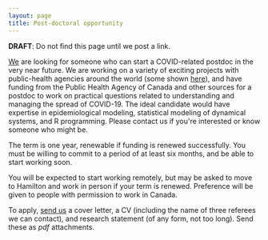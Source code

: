 ```yaml
---
layout: page
title: Post-doctoral opportunity
---
```


__DRAFT__: Do not find this page until we post a link.

[We](index.html) are looking for someone who can start a COVID-related postdoc in the very near future. We are working on a variety of exciting projects with public-health agencies around the world (some shown [here](covid-19/)), and have funding from the Public Health Agency of Canada and other sources for a postdoc to work on practical questions related to understanding and managing the spread of COVID-19. The ideal candidate would have expertise in epidemiological modeling, statistical modeling of dynamical systems, and R programming. Please contact us if you're interested or know someone who might be. 

The term is one year, renewable if funding is renewed successfully. You must be willing to commit to a period of at least six months, and be able to start working soon.

You will be expected to start working remotely, but may be asked to move to Hamilton and work in person if your term is renewed. Preference will be given to people with permission to work in Canada.

To apply, [send us](mailto:) a cover letter, a CV (including the name of three referees we can contact), and  research statement (of any form, not too long). Send these as _pdf_ attachments. 
